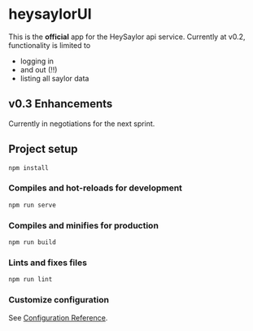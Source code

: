 # heysaylorUI
This is the **official** app for the HeySaylor api service. Currently at v0.2, functionality is limited to 
- logging in 
- and out (!!)
- listing all saylor data

## v0.3 Enhancements
Currently in negotiations for the next sprint.

## Project setup
```
npm install
```

### Compiles and hot-reloads for development
```
npm run serve
```

### Compiles and minifies for production
```
npm run build
```

### Lints and fixes files
```
npm run lint
```

### Customize configuration
See [Configuration Reference](https://cli.vuejs.org/config/).
